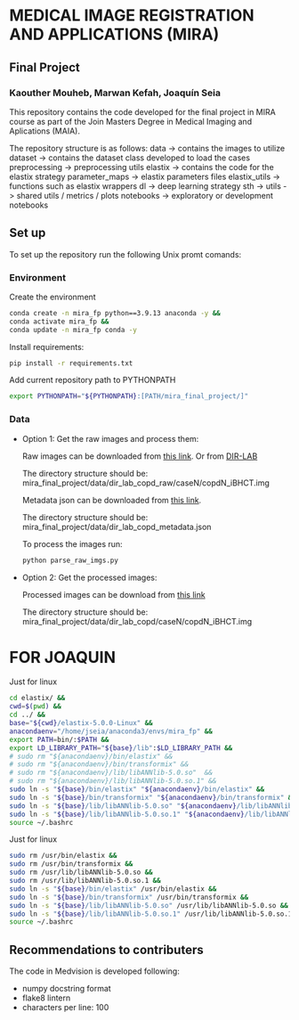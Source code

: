 # MEDICAL IMAGE REGISTRATION AND APPLICATIONS (MIRA)

## Final Project

### Kaouther Mouheb, Marwan Kefah, Joaquín Seia

This repository contains the code developed for the final project in MIRA course as part of the Join Masters Degree in Medical Imaging and Aplications (MAIA).

The repository structure is as follows:
    data -> contains the images to utilize
    dataset -> contains the dataset class developed to load the cases
    preprocessing -> preprocessing utils
    elastix -> contains the code for the elastix strategy
        parameter_maps -> elastix parameters files
        elastix_utils -> functions such as elastix wrappers
    dl -> deep learning strategy
        sth ->
    utils -> shared utils / metrics / plots
    notebooks -> exploratory or development notebooks

## Set up

To set up the repository run the following Unix promt comands:

### Environment
Create the environment

```bash
conda create -n mira_fp python==3.9.13 anaconda -y &&
conda activate mira_fp &&
conda update -n mira_fp conda -y
```

Install requirements:
```bash
pip install -r requirements.txt
```

Add current repository path to PYTHONPATH
```bash
export PYTHONPATH="${PYTHONPATH}:[PATH/mira_final_project/]"
```

### Data
- Option 1: Get the raw images and process them:

    Raw images can be downloaded from [this link](https://drive.google.com/file/d/1gc63UJqSrwcaQQKwD8R9KsIxtysZYzdf/view?usp=share_link). Or from [DIR-LAB](https://med.emory.edu/departments/radiation-oncology/research-laboratories/deformable-image-registration/downloads-and-reference-data/copdgene.html)

    The directory structure should be: mira_final_project/data/dir_lab_copd_raw/caseN/copdN_iBHCT.img
    
    Metadata json can be downloaded from [this link](https://drive.google.com/file/d/11QxECkvpHMwQcG90_r7Qu4fYm8wgNjea/view?usp=share_link).
    
    The directory structure should be: mira_final_project/data/dir_lab_copd_metadata.json
    
    To process the images run:
    ```bash
    python parse_raw_imgs.py
    ```

- Option 2: Get the processed images:

    Processed images can be download from [this link](https://drive.google.com/file/d/1OScdnhRwFZgIG7V47Jle2NYCseP5Uqmn/view?usp=share_link)

    The directory structure should be: mira_final_project/data/dir_lab_copd/caseN/copdN_iBHCT.img

# FOR JOAQUIN
Just for linux
``` bash
cd elastix/ &&
cwd=$(pwd) &&
cd ../ &&
base="${cwd}/elastix-5.0.0-Linux" &&
anacondaenv="/home/jseia/anaconda3/envs/mira_fp" &&
export PATH=bin/:$PATH &&
export LD_LIBRARY_PATH="${base}/lib":$LD_LIBRARY_PATH &&
# sudo rm "${anacondaenv}/bin/elastix" &&
# sudo rm "${anacondaenv}/bin/transformix" &&
# sudo rm "${anacondaenv}/lib/libANNlib-5.0.so"  &&
# sudo rm "${anacondaenv}/lib/libANNlib-5.0.so.1" &&
sudo ln -s "${base}/bin/elastix" "${anacondaenv}/bin/elastix" &&
sudo ln -s "${base}/bin/transformix" "${anacondaenv}/bin/transformix" &&
sudo ln -s "${base}/lib/libANNlib-5.0.so" "${anacondaenv}/lib/libANNlib-5.0.so" &&
sudo ln -s "${base}/lib/libANNlib-5.0.so.1" "${anacondaenv}/lib/libANNlib-5.0.so.1" &&
source ~/.bashrc
```

Just for linux
``` bash
sudo rm /usr/bin/elastix &&
sudo rm /usr/bin/transformix &&
sudo rm /usr/lib/libANNlib-5.0.so &&
sudo rm /usr/lib/libANNlib-5.0.so.1 &&
sudo ln -s "${base}/bin/elastix" /usr/bin/elastix &&
sudo ln -s "${base}/bin/transformix" /usr/bin/transformix &&
sudo ln -s "${base}/lib/libANNlib-5.0.so" /usr/lib/libANNlib-5.0.so &&
sudo ln -s "${base}/lib/libANNlib-5.0.so.1" /usr/lib/libANNlib-5.0.so.1 &&
source ~/.bashrc
```

## Recommendations to contributers

The code in Medvision is developed following:
- numpy docstring format
- flake8 lintern
- characters per line: 100